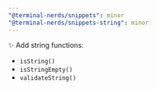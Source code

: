 ```yaml
---
"@terminal-nerds/snippets": minor
"@terminal-nerds/snippets-string": minor
---
```


✨ Add string functions:

-   `isString()`
-   `isStringEmpty()`
-   `validateString()`
